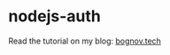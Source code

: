 # nodejs-auth
Read the tutorial on my blog: [bognov.tech](https://bognov.tech/nodejs-auth-jwt-cookies-express-mongoose-and-more)
